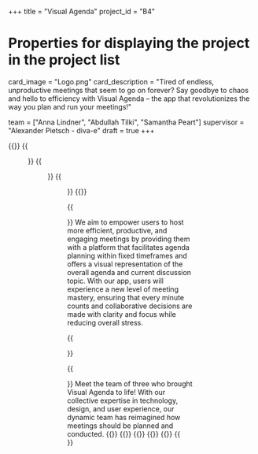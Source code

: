 +++
title = "Visual Agenda"
project_id = "B4"

# Properties for displaying the project in the project list
card_image = "Logo.png"
card_description = "Tired of endless, unproductive meetings that seem to go on forever? Say goodbye to chaos and hello to efficiency with Visual Agenda – the app that revolutionizes the way you plan and run your meetings!"

team = ["Anna Lindner", "Abdullah Tilki", "Samantha Peart"]
supervisor = "Alexander Pietsch - diva-e"
draft = true
+++

{{<gallery>}}
{{<figure src="Vorschau1.png" alt="homescreen" caption="Homescreen">}}
{{<figure src="Vorschau3.png" alt="vorschlag von Teilnehmenden" caption="Comment function">}}
{{<figure src="Vorschau2.png" alt="visualAgenda" caption="Agenda">}}
{{</gallery>}}

{{<section title="Our Goal">}}
We aim to empower users to host more efficient, productive, and engaging meetings by providing them with a platform that facilitates agenda planning within fixed timeframes and offers a visual representation of the overall agenda and current discussion topic. With our app, users will experience a new level of meeting mastery, ensuring that every minute counts and collaborative decisions are made with clarity and focus while reducing overall stress.
 

{{</section>}}


{{<section title="The team">}}
Meet the team of three who brought Visual Agenda to life! With our collective expertise in technology, design, and user experience, our dynamic team has reimagined how meetings should be planned and conducted.
{{<gallery>}}
{{<team-member image="anna.jpeg" name="Anna">}}
{{<team-member image="apo.jpeg" name="Abdullah">}}
{{<team-member image="samantha.jpg" name="Samantha">}}
{{</gallery>}}
{{</section>}} 



